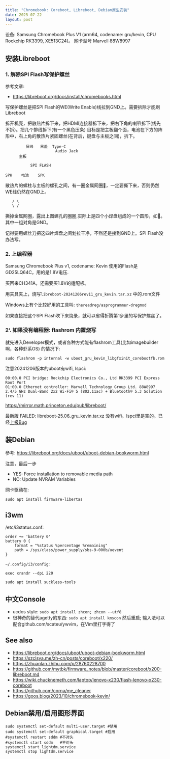 ```yaml
---
title: "Chromebook: Coreboot, Libreboot, Debian原生安装"
date: 2025-07-22
layout: post
---
```


设备: Samsung Chromebook Plus V1 (arm64, codename: gru/kevin, CPU Rockchip RK3399, XE513C24)。 网卡型号 Marvell 88W8997

## 安装Libreboot

### 1. 解除SPI Flash写保护螺丝

参考文章:
 - <https://libreboot.org/docs/install/chromebooks.html>

写保护螺丝是把SPI Flash的WE(Write Enable)线拉到GND上。需要拆除才能刷Libreboot

拆开机壳，把散热片拆下来，把HDMI连接器拆下来，把右下角的喇叭拆下(线先不拆)。把几个排线拆下(有一个黑色压条)
目标是把主板翻个面，电池在下方的阵形中，右上角的散热片紧固螺丝(在背后，键盘与主板之间)，拆下。

```
         屏线   黑盖  Type-C
                      Audio Jack
      主板

           SPI FLASH

SPK    电池    SPK

```
散热片的螺柱与主板的螺孔之间，有一圈金属网圈🔘，一定要撕下来，否则仍然WE线仍然在GND上。

```
   / \
   \ /

```

撕掉金属网圈，露出上图螺孔的圈圈,实际上是四个小焊盘组成的一个圆形，如🛟。其中一组对角是GND。

记得要用螺丝刀把这四片焊盘之间划拉干净，不然还是接到GND上。SPI Flash没办法写。


### 2. 上编程器

Samsung Chromebook Plus v1, codename: Kevin
使用的Flash是GD25LQ64C，用的是1.8V电压.

买回来CH341A，还需要买1.8V的适配板。

用夹具夹上，烧写`libreboot-20241206rev11_gru_kevin.tar.xz` 中的.rom文件

Windows上有个比较好用的工具叫: `thereadreg/asprogrammer-dregmod`

如果直接把这个SPI Flash吹下来烧录，就可以省得折腾第1步里的写保护螺丝了。


### 2‘. 如果没有编程器: flashrom 内置烧写

就先进入Developer模式，或者各种方式能有flashrom工具(比如imagebuilder啊，各种虾系OS)
的情况下:

	sudo flashrom -p internal -w uboot_gru_kevin_libgfxinit_corebootfb.rom

注意20241206版本的uboot有wifi, lspci:

	00:00.0 PCI bridge: Rockchip Electronics Co., Ltd RK3399 PCI Express Root Port
	01:00.0 Ethernet controller: Marvell Technology Group Ltd. 88W8997 2.4/5 GHz Dual-Band 2x2 Wi-Fi® 5 (802.11ac) + Bluetooth® 5.3 Solution (rev 11)

https://mirror.math.princeton.edu/pub/libreboot/

最新版 FAILED: libreboot-25.06_gru_kevin.tar.xz 没有wifi。lspci里是空的。已经[上报Bug](https://codeberg.org/libreboot/lbmk/issues/353)


## 装Debian

参考:  https://libreboot.org/docs/uboot/uboot-debian-bookworm.html

注意，最后一步

 - YES: Force installation to removable media path
 - NO:  Update NVRAM Variables

网卡驱动在:

```
sudo apt install firmware-libertas
```



## i3wm

/etc/i3status.conf:

```
order += 'battery 0'
battery 0 {
    format = "%status %percentage %remaining"
	path = /sys/class/power_supply/sbs-9-000b/uevent
}
```

`~/.config/i3/config`:

```
exec xrandr --dpi 220
```

```
sudo apt install suckless-tools
```

## 中文Console

 - ucdos style: `sudo apt install zhcon; zhcon --utf8`
 - 很神奇的替代agetty的东西: `sudo apt install kmscon` 然后重启; 输入法可以配合github.com/scateu/ywvim，在Vim里打字得了



## See also
 - <https://libreboot.org/docs/uboot/uboot-debian-bookworm.html>
 - <https://szclsya.me/zh-cn/posts/coreboot/x220/>
 - <https://zhuanlan.zhihu.com/p/28760228700>
 - <https://github.com/mytbk/firmware_notes/blob/master/coreboot/x200-libreboot.md>
 - <https://wiki.chucknemeth.com/laptop/lenovo-x230/flash-lenovo-x230-coreboot>
 - <https://github.com/corna/me_cleaner>
 - <https://goos.blog/2023/10/chromebook-kevin/>

## Debian禁用/启用图形界面

    sudo systemctl set-default multi-user.target #禁用
    sudo systemctl set-default graphical.target #启用
    #systemctl restart sddm #不对头
    #systemctl start sddm   #不对头
    systemctl start lightdm.service 
    systemctl stop lightdm.service
